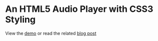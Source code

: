 An HTML5 Audio Player with CSS3 Styling
=======================================

View the [demo](http://bfil.github.io/bf-player) or read the related [blog post](http://b-fil.com/blog/2011/03/01/bf-player-html5-audio-player-css3-styling)
